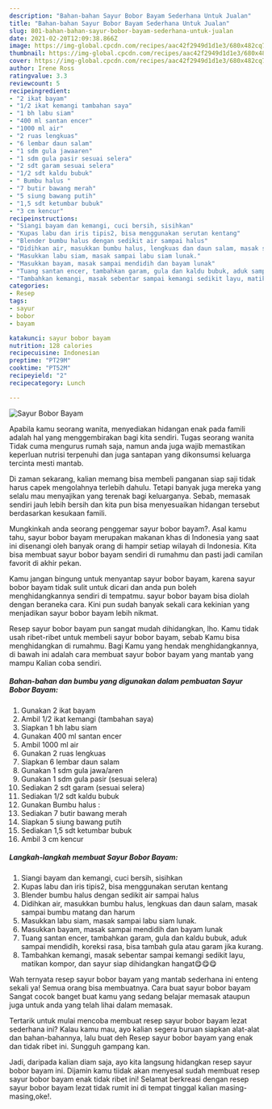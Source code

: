 ```yaml
---
description: "Bahan-bahan Sayur Bobor Bayam Sederhana Untuk Jualan"
title: "Bahan-bahan Sayur Bobor Bayam Sederhana Untuk Jualan"
slug: 801-bahan-bahan-sayur-bobor-bayam-sederhana-untuk-jualan
date: 2021-02-20T12:09:38.866Z
image: https://img-global.cpcdn.com/recipes/aac42f2949d1d1e3/680x482cq70/sayur-bobor-bayam-foto-resep-utama.jpg
thumbnail: https://img-global.cpcdn.com/recipes/aac42f2949d1d1e3/680x482cq70/sayur-bobor-bayam-foto-resep-utama.jpg
cover: https://img-global.cpcdn.com/recipes/aac42f2949d1d1e3/680x482cq70/sayur-bobor-bayam-foto-resep-utama.jpg
author: Irene Ross
ratingvalue: 3.3
reviewcount: 5
recipeingredient:
- "2 ikat bayam"
- "1/2 ikat kemangi tambahan saya"
- "1 bh labu siam"
- "400 ml santan encer"
- "1000 ml air"
- "2 ruas lengkuas"
- "6 lembar daun salam"
- "1 sdm gula jawaaren"
- "1 sdm gula pasir sesuai selera"
- "2 sdt garam sesuai selera"
- "1/2 sdt kaldu bubuk"
- " Bumbu halus "
- "7 butir bawang merah"
- "5 siung bawang putih"
- "1,5 sdt ketumbar bubuk"
- "3 cm kencur"
recipeinstructions:
- "Siangi bayam dan kemangi, cuci bersih, sisihkan"
- "Kupas labu dan iris tipis2, bisa menggunakan serutan kentang"
- "Blender bumbu halus dengan sedikit air sampai halus"
- "Didihkan air, masukkan bumbu halus, lengkuas dan daun salam, masak sampai bumbu matang dan harum"
- "Masukkan labu siam, masak sampai labu siam lunak."
- "Masukkan bayam, masak sampai mendidih dan bayam lunak"
- "Tuang santan encer, tambahkan garam, gula dan kaldu bubuk, aduk sampai mendidih, koreksi rasa, bisa tambah gula atau garam jika kurang."
- "Tambahkan kemangi, masak sebentar sampai kemangi sedikit layu, matikan kompor, dan sayur siap dihidangkan hangat😋😋😋"
categories:
- Resep
tags:
- sayur
- bobor
- bayam

katakunci: sayur bobor bayam 
nutrition: 128 calories
recipecuisine: Indonesian
preptime: "PT29M"
cooktime: "PT52M"
recipeyield: "2"
recipecategory: Lunch

---
```



![Sayur Bobor Bayam](https://img-global.cpcdn.com/recipes/aac42f2949d1d1e3/680x482cq70/sayur-bobor-bayam-foto-resep-utama.jpg)

Apabila kamu seorang wanita, menyediakan hidangan enak pada famili adalah hal yang menggembirakan bagi kita sendiri. Tugas seorang  wanita Tidak cuma mengurus rumah saja, namun anda juga wajib memastikan keperluan nutrisi terpenuhi dan juga santapan yang dikonsumsi keluarga tercinta mesti mantab.

Di zaman  sekarang, kalian memang bisa membeli panganan siap saji tidak harus capek mengolahnya terlebih dahulu. Tetapi banyak juga mereka yang selalu mau menyajikan yang terenak bagi keluarganya. Sebab, memasak sendiri jauh lebih bersih dan kita pun bisa menyesuaikan hidangan tersebut berdasarkan kesukaan famili. 



Mungkinkah anda seorang penggemar sayur bobor bayam?. Asal kamu tahu, sayur bobor bayam merupakan makanan khas di Indonesia yang saat ini disenangi oleh banyak orang di hampir setiap wilayah di Indonesia. Kita bisa membuat sayur bobor bayam sendiri di rumahmu dan pasti jadi camilan favorit di akhir pekan.

Kamu jangan bingung untuk menyantap sayur bobor bayam, karena sayur bobor bayam tidak sulit untuk dicari dan anda pun boleh menghidangkannya sendiri di tempatmu. sayur bobor bayam bisa diolah dengan beraneka cara. Kini pun sudah banyak sekali cara kekinian yang menjadikan sayur bobor bayam lebih nikmat.

Resep sayur bobor bayam pun sangat mudah dihidangkan, lho. Kamu tidak usah ribet-ribet untuk membeli sayur bobor bayam, sebab Kamu bisa menghidangkan di rumahmu. Bagi Kamu yang hendak menghidangkannya, di bawah ini adalah cara membuat sayur bobor bayam yang mantab yang mampu Kalian coba sendiri.

<!--inarticleads1-->

##### Bahan-bahan dan bumbu yang digunakan dalam pembuatan Sayur Bobor Bayam:

1. Gunakan 2 ikat bayam
1. Ambil 1/2 ikat kemangi (tambahan saya)
1. Siapkan 1 bh labu siam
1. Gunakan 400 ml santan encer
1. Ambil 1000 ml air
1. Gunakan 2 ruas lengkuas
1. Siapkan 6 lembar daun salam
1. Gunakan 1 sdm gula jawa/aren
1. Gunakan 1 sdm gula pasir (sesuai selera)
1. Sediakan 2 sdt garam (sesuai selera)
1. Sediakan 1/2 sdt kaldu bubuk
1. Gunakan  Bumbu halus :
1. Sediakan 7 butir bawang merah
1. Siapkan 5 siung bawang putih
1. Sediakan 1,5 sdt ketumbar bubuk
1. Ambil 3 cm kencur




<!--inarticleads2-->

##### Langkah-langkah membuat Sayur Bobor Bayam:

1. Siangi bayam dan kemangi, cuci bersih, sisihkan
1. Kupas labu dan iris tipis2, bisa menggunakan serutan kentang
1. Blender bumbu halus dengan sedikit air sampai halus
1. Didihkan air, masukkan bumbu halus, lengkuas dan daun salam, masak sampai bumbu matang dan harum
1. Masukkan labu siam, masak sampai labu siam lunak.
1. Masukkan bayam, masak sampai mendidih dan bayam lunak
1. Tuang santan encer, tambahkan garam, gula dan kaldu bubuk, aduk sampai mendidih, koreksi rasa, bisa tambah gula atau garam jika kurang.
1. Tambahkan kemangi, masak sebentar sampai kemangi sedikit layu, matikan kompor, dan sayur siap dihidangkan hangat😋😋😋




Wah ternyata resep sayur bobor bayam yang mantab sederhana ini enteng sekali ya! Semua orang bisa membuatnya. Cara buat sayur bobor bayam Sangat cocok banget buat kamu yang sedang belajar memasak ataupun juga untuk anda yang telah lihai dalam memasak.

Tertarik untuk mulai mencoba membuat resep sayur bobor bayam lezat sederhana ini? Kalau kamu mau, ayo kalian segera buruan siapkan alat-alat dan bahan-bahannya, lalu buat deh Resep sayur bobor bayam yang enak dan tidak ribet ini. Sungguh gampang kan. 

Jadi, daripada kalian diam saja, ayo kita langsung hidangkan resep sayur bobor bayam ini. Dijamin kamu tiidak akan menyesal sudah membuat resep sayur bobor bayam enak tidak ribet ini! Selamat berkreasi dengan resep sayur bobor bayam lezat tidak rumit ini di tempat tinggal kalian masing-masing,oke!.

